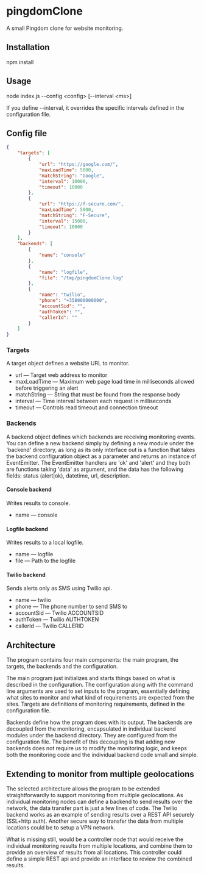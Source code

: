 # pingdomClone

A small Pingdom clone for website monitoring.

## Installation

npm install

## Usage

node index.js --config \<config\> [--interval \<ms\>]

If you define --interval, it overrides the specific intervals defined in the configuration file.

## Config file

```json
{
    "targets": [
        {
            "url": "https://google.com/",
            "maxLoadTime": 5000,
            "matchString": "Google",
            "interval": 10000,
            "timeout": 10000
        },
        {
            "url": "https://f-secure.com/",
            "maxLoadTime": 5000,
            "matchString": "F-Secure",
            "interval": 15000,
            "timeout": 10000
        }
    ],
    "backends": [
        {
            "name": "console"
        },
        {
            "name": "logfile",
            "file": "/tmp/pingdomClone.log"
        },
        {
            "name": "twilio",
            "phone": "+358000000000",
            "accountSid": "",
            "authToken": "",
            "callerId": ""
        }
    ]
}
```
### Targets

A target object defines a website URL to monitor.

* url — Target web address to monitor
* maxLoadTime — Maximum web page load time in milliseconds allowed before triggering an alert
* matchString — String that must be found from the response body
* interval — Time interval between each request in milliseconds
* timeout — Controls read timeout and connection timeout

### Backends

A backend object defines which backends are receiving monitoring events. You can define a new backend simply by defining a new module under the 'backend' directory, as long as its only interface out is a function that takes the backend configuration object as a parameter and returns an instance of EventEmitter. The EventEmitter handlers are 'ok' and 'alert' and they both are functions taking 'data' as argument, and the data has the following fields: status (alert|ok), datetime, url, description.

#### Console backend

Writes results to console.

* name — console

#### Logfile backend

Writes results to a local logfile.

* name — logfile
* file — Path to the logfile

#### Twilio backend

Sends alerts only as SMS using Twilio api.

* name — twilio
* phone — The phone number to send SMS to
* accountSid — Twilio ACCOUNTSID
* authToken — Twilio AUTHTOKEN
* callerId — Twilio CALLERID

## Architecture

The program contains four main components: the main program, the targets, the backends and the configuration. 

The main program just initializes and starts things based on what is described in the configuration. The configuration along with the command line arguments are used to set inputs to the program, essentially defining what sites to monitor and what kind of requirements are expected from the sites. Targets are definitions of monitoring requirements, defined in the configuration file.

Backends define how the program does with its output. The backends are decoupled from the monitoring, encapsulated in individual backend modules under the backend directory. They are configured from the configuration file. The benefit of this decoupling is that adding new backends does not require us to modify the monitoring logic, and keeps both the monitoring code and the individual backend code small and simple.

## Extending to monitor from multiple geolocations

The selected architecture allows the program to be extended straightforwardly to support monitoring from multiple geolocations. As individual monitoring nodes can define a backend to send results over the network, the data transfer part is just a few lines of code. The Twilio backend works as an example of sending results over a REST API securely (SSL+http auth). Another secure way to transfer the data from multiple locations could be to setup a VPN network.

What is missing still, would be a controller node that would receive the individual monitoring results from multiple locations, and combine them to provide an overview of results from all locations. This controller could define a simple REST api and provide an interface to review the combined results.

